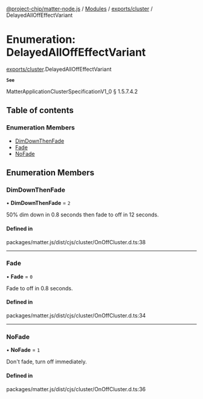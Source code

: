 [@project-chip/matter-node.js](../README.md) / [Modules](../modules.md) / [exports/cluster](../modules/exports_cluster.md) / DelayedAllOffEffectVariant

# Enumeration: DelayedAllOffEffectVariant

[exports/cluster](../modules/exports_cluster.md).DelayedAllOffEffectVariant

**`See`**

MatterApplicationClusterSpecificationV1_0 § 1.5.7.4.2

## Table of contents

### Enumeration Members

- [DimDownThenFade](exports_cluster.DelayedAllOffEffectVariant.md#dimdownthenfade)
- [Fade](exports_cluster.DelayedAllOffEffectVariant.md#fade)
- [NoFade](exports_cluster.DelayedAllOffEffectVariant.md#nofade)

## Enumeration Members

### DimDownThenFade

• **DimDownThenFade** = ``2``

50% dim down in 0.8 seconds then fade to off in 12 seconds.

#### Defined in

packages/matter.js/dist/cjs/cluster/OnOffCluster.d.ts:38

___

### Fade

• **Fade** = ``0``

Fade to off in 0.8 seconds.

#### Defined in

packages/matter.js/dist/cjs/cluster/OnOffCluster.d.ts:34

___

### NoFade

• **NoFade** = ``1``

Don't fade, turn off immediately.

#### Defined in

packages/matter.js/dist/cjs/cluster/OnOffCluster.d.ts:36
